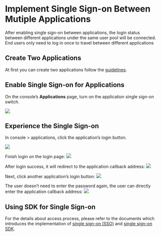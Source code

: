 # Implement Single Sign-on Between Mutiple Applications

<LastUpdated/>

After enabling single sign-on between applications, the login status between different applications under the same user pool will be connected. End users only need to log in once to travel between different applications

## Create Two Applications

At first you can create two applications follow the [guidelines](/docs/en/create-app.md).

## Enable Single Sign-on for Applications

On the console’s **Applications** page, turn on the application single sign-on switch.

![](https://cdn.approw.cn/docs/20201216143359.png)

## Experience the Single Sign-on

In console > applications, click the application’s login button.

![](https://cdn.approw.cn/docs/20201216143536.png)

Finish login on the login page:
![](https://cdn.approw.cn/docs/20201216143744.png)

After login success, it will redirect to the application callback address:
![](https://cdn.approw.cn/docs/20201216143917.png)

Next, click another application’s login button:
![](https://cdn.approw.cn/docs/20201216144049.png)

The user doesn’t need to enter the password again, the user can directly enter the application callback address:
![](https://cdn.approw.cn/docs/20201216144215.png)

## Using SDK for Single Sign-on

For the details about access process, please refer to the documents which introduces the implementation of [single sign-on (SSO)](/docs/en/guides/authentication/sso/) and [single sign-on SDK](/docs/en/reference/sdk-for-sso.md).
